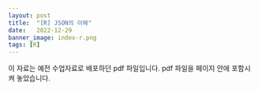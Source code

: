 ```yaml
---
layout: post
title:  "[R] JSON의 이해"
date:   2022-12-29
banner_image: index-r.png
tags: [R]
---
```


이 자료는 예전 수업자료로 배포하던 pdf 파일입니다. pdf 파일을 페이지 안에 포함시켜 놓았습니다.

<!--more-->

<object data="/files/pdf/r-json.pdf" type="application/pdf" width="100%" height="640px"></object>